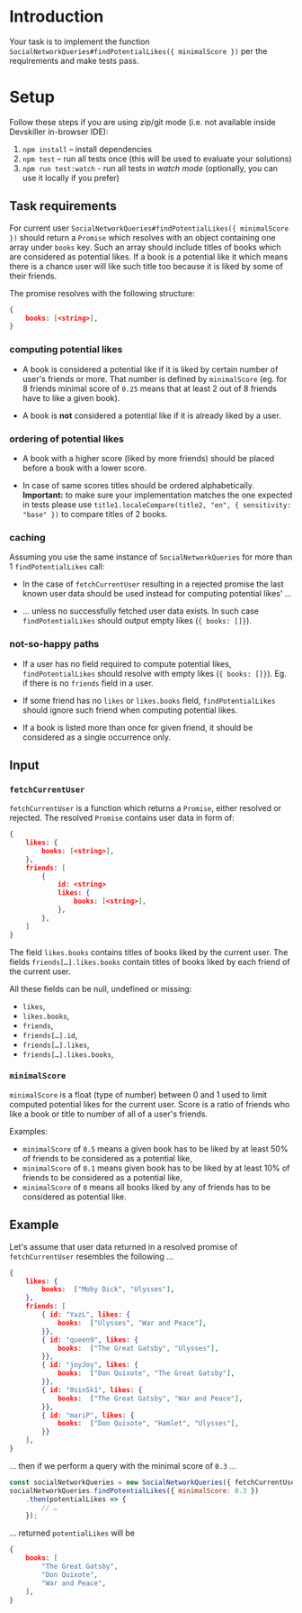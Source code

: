 # Introduction

Your task is to implement the function `SocialNetworkQueries#findPotentialLikes({ minimalScore })`
per the requirements and make tests pass.

# Setup

Follow these steps if you are using zip/git mode (i.e. not available inside Devskiller in-browser IDE):

1. `npm install` – install dependencies
2. `npm test` – run all tests once (this will be used to evaluate your solutions)
3. `npm run test:watch` - run all tests in _watch mode_ (optionally, you can use it locally if you prefer)

## Task requirements

For current user `SocialNetworkQueries#findPotentialLikes({ minimalScore })` should return a `Promise` which resolves with an object containing one array under `books` key. Such an array should include titles of books which are considered as potential likes. If a book is a potential like it which means there is a chance user will like such title too because it is liked by some of their friends.

The promise resolves with the following structure:

```json
{
    books: [<string>],
}
```

### computing potential likes

* A book is considered a potential like if it is liked by certain number of user's friends or more. That number is defined by `minimalScore` (eg. for 8 friends minimal score of `0.25` means that at least 2 out of 8 friends have to like a given book).

* A book is **not** considered a potential like if it is already liked by a user.

### ordering of potential likes

* A book with a higher score (liked by more friends) should be placed before a book with a lower score.

* In case of same scores titles should be ordered alphabetically. **Important:** to make sure your implementation matches the one expected in tests please use `title1.localeCompare(title2, "en", { sensitivity: "base" })` to compare titles of 2 books.

### caching

Assuming you use the same instance of `SocialNetworkQueries` for more than 1 `findPotentialLikes` call: 

* In the case of `fetchCurrentUser` resulting in a rejected promise the last known user data should be used instead for computing potential likes' ...

* … unless no successfully fetched user data exists. In such case `findPotentialLikes` should output empty likes (`{ books: []}`). 

### not-so-happy paths

* If a user has no field required to compute potential likes, `findPotentialLikes` should resolve with empty likes (`{ books: []}`). Eg. if there is no `friends` field in a user.

* If some friend has no `likes` or `likes.books` field, `findPotentialLikes` should ignore such friend when computing potential likes.

* If a book is listed more than once for given friend, it should be considered as a single occurrence only.
 
## Input

### `fetchCurrentUser`

`fetchCurrentUser` is a function which returns a `Promise`,
either resolved or rejected. The resolved `Promise` contains
user data in form of:

```json
{
    likes: {
        books: [<string>],
    },
    friends: [
        { 
            id: <string>
            likes: {
                books: [<string>],
            },
        },
    ]
}
```

The field `likes.books` contains titles of books liked by the current user. The fields `friends[…].likes.books` contain titles of books liked by each friend of the current user.      

All these fields can be null, undefined or missing:

* `likes`,
* `likes.books`,
* `friends`,
* `friends[…].id`,
* `friends[…].likes`,
* `friends[…].likes.books`,

### `minimalScore`

`minimalScore` is a float (type of number) between 0 and 1 used to limit computed potential likes for the current user. Score is a ratio of friends who like a book or title to number of all of a user's friends.

Examples:

* `minimalScore` of `0.5` means a given book has to be liked by at least 50% of friends to be considered as a potential like,     
* `minimalScore` of `0.1` means given book has to be liked by at least 10% of friends to be considered as a potential like,    
* `minimalScore` of `0` means all books liked by any of friends has to be considered as potential like.

## Example

Let's assume that user data returned in a resolved promise of `fetchCurrentUser` resembles the following …

```json
{
    likes: {
        books:  ["Moby Dick", "Ulysses"],
    },
    friends: [
        { id: "YazL", likes: {
            books:  ["Ulysses", "War and Peace"],
        }},
        { id: "queen9", likes: {
            books:  ["The Great Gatsby", "Ulysses"],
        }},
        { id: "joyJoy", likes: {
            books:  ["Don Quixote", "The Great Gatsby"],
        }},
        { id: "0sin5k1", likes: {
            books:  ["The Great Gatsby", "War and Peace"],
        }},
        { id: "mariP", likes: {
            books:  ["Don Quixote", "Hamlet", "Ulysses"],
        }}
    ],
}
``` 

… then if we perform a query with the minimal score of  `0.3` …

```js
const socialNetworkQueries = new SocialNetworkQueries({ fetchCurrentUser });
socialNetworkQueries.findPotentialLikes({ minimalScore: 0.3 })
    .then(potentialLikes => {
        // …
    });
```

… returned `potentialLikes` will be

```json
{
    books: [
        "The Great Gatsby",
        "Don Quixote",
        "War and Peace",
    ],
}
```
